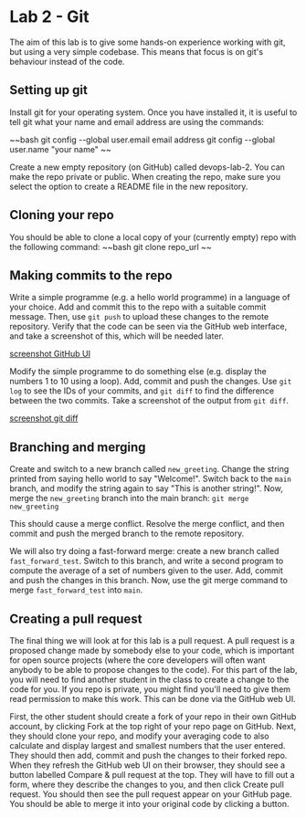 # Lab 2 - Git

The aim of this lab is to give some hands-on experience working with git, but using a very simple codebase. This means that focus is on git's behaviour instead of the code.

## Setting up git

Install git for your operating system. Once you have installed it, it is useful to tell git what your name and email address are using the commands:

~~bash
git config --global user.email email address
git config --global user.name "your name"
~~

Create a new empty repository (on GitHub) called devops-lab-2. You can make the repo private or public. When creating the repo, make sure you select the option to create a README file in the new repository.

## Cloning your repo

You should be able to clone a local copy of your (currently empty) repo with the following command:
~~bash
git clone repo_url
~~

## Making commits to the repo

Write a simple programme (e.g. a hello world programme) in a language of your choice. Add and commit this to the repo with a suitable commit message. Then, use `git push` to upload these changes to the remote repository. Verify that the code can be seen via the GitHub web interface, and take a screenshot of this, which will be needed later. 

[screenshot GitHub UI](images/1-1.png)

Modify the simple programme to do something else (e.g. display the numbers 1 to 10 using a loop). Add, commit and push the changes. Use `git log` to see the IDs of your commits, and `git diff` to find the difference between the two commits. Take a screenshot of the output from `git diff`.

[screenshot git diff](images/2-1.png)

## Branching and merging

Create and switch to a new branch called `new_greeting`. Change the string printed from saying hello world to say "Welcome!". Switch back to the `main` branch, and modify the string again to say "This is another string!". Now, merge the `new_greeting` branch into the main branch:
`git merge new_greeting`

This should cause a merge conflict. Resolve the merge conflict, and then commit and push the merged branch to the remote repository.

We will also try doing a fast-forward merge: create a new branch called `fast_forward_test`. Switch to this branch, and write a second program to compute the average of a set of numbers given to the user. Add, commit and push the changes in this branch. Now, use the git merge command to merge `fast_forward_test` into `main`.

## Creating a pull request

The final thing we will look at for this lab is a pull request. A pull request is a proposed change made by somebody else to your code, which is important for open source projects (where the core developers will often want anybody to be able to propose changes to the code). For this part of the lab, you will need to find another student in the class to create a change to the code for you. If you repo is private, you might find you'll need to give them read permission to make this work. This can be done via the GitHub web UI.

First, the other student should create a fork of your repo in their own GitHub account, by clicking Fork at the top right of your repo page on GitHub. Next, they should clone your repo, and modify your averaging code to also calculate and display largest and smallest numbers that the user entered. They should then add, commit and push the changes to their forked repo. When they refresh the GitHub web UI on their browser, they should see a button labelled Compare & pull request at the top. They will have to fill out a form, where they describe the changes to you, and then click Create pull request. You should then see the pull request appear on your GitHub page. You should be able to merge it into your original code by clicking a button.